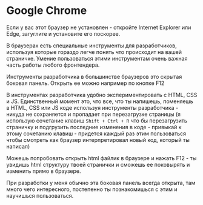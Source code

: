 # Google Chrome

Если у вас этот браузер не установлен - откройте Internet Explorer или Edge, загуглите и установите его поскорее.

В браузерах есть специальные инструменты для разработчиков, используя которые гораздо легче понять что происходит на вашей страничке. Умение пользоваться этими инструментам очень важная часть работы любого фронтендера.

Инструменты разработчика в большинстве браузеров это скрытая боковая панель. Открыть ее можно например по кнопке F12

В инструментах разработчика удобно экспериментировать с HTML, CSS и JS. Единственный момент это, что все, что ты напишешь, поменяешь в HTML, CSS или JS коде используя инструменты разработчика - никуда не сохраняется и пропадает при перезагрузке страницы (я использую сочетание клавиш `Shift + Ctrl + R` что бы перезагрузить страничку и подгрузить последние изменения в коде - привыкай к этому сочетанию клавиш - придется каждый раз этим пользоваться чтобы смотреть как браузер интерпретировал новый код, который ты написал)

Можешь попробовать открыть html файлик в браузере и нажать F12 - ты увидишь html структуру твоей странички и сможешь ее поковырять и изменить прямо в браузере.

При разработки у меня обычно эта боковая панель всегда открыта, там много чего интересного, постепенно ты познакомишься с этим и научишься пользоваться.
